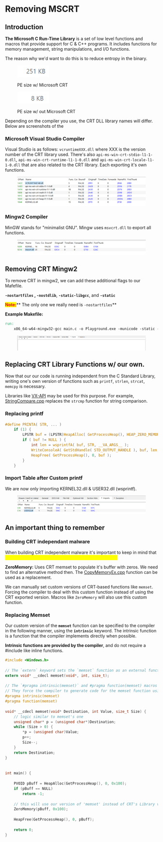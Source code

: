 # Removing MSCRT

## Introduction

**The Microsoft C Run-Time Library** is a set of low level functions and macros that provide support for C & C++ programs. It includes functions for memory management, string manipulations, and I/O functions.

The reason why we'd want to do this is to reduce entropy in the binary.&#x20;

<figure><img src="../../.gitbook/assets/image (33).png" alt=""><figcaption><p>PE size w/ Microsoft CRT</p></figcaption></figure>

<figure><img src="../../.gitbook/assets/image (32).png" alt=""><figcaption><p>PE size w/ out Microsoft CRT</p></figcaption></figure>

Depending on the compiler you use, the CRT DLL library names will differ. Below are screenshots of the&#x20;

### Microsoft Visual Studio Compiler

Visual Studio is as follows:  `vcruntimeXXX.dll` where XXX is the version number of the CRT library used. There's also `api-ms-win-crt-stdio-l1-1-0.dll`, `api-ms-win-crt-runtime-l1-1-0.dll` and `api-ms-win-crt-locale-l1-1-0.dll` that are also related to the CRT library. Each exporting it's own functions.

<figure><img src="../../.gitbook/assets/image (4) (1).png" alt=""><figcaption></figcaption></figure>

### Mingw2 Compiler

MinGW stands for "minimalist GNU". Mingw uses `msvcrt.dll` to export all functions.

<figure><img src="../../.gitbook/assets/image (1) (1) (1) (1) (1) (1) (1).png" alt=""><figcaption></figcaption></figure>



## Removing CRT Mingw2

To remove CRT in mingw2, we can add these additional flags to our Mafefile.

&#x20;**`-nostartfiles` , `-nostdlib`**, **`-static-libgcc`**, and **`-static`**

<mark style="color:red;">**Note:**</mark>** The only one we really need is `-nostartfiles`**

**Example Makefile:**

```makefile
run:
    x86_64-w64-mingw32-gcc main.c -o Playground.exe -municode -static -nostdlib -nostartfiles
```

<figure><img src="../../.gitbook/assets/image (3) (1) (1).png" alt=""><figcaption></figcaption></figure>

## Replacing CRT Library Functions w/ our own.

Now that our our code is running independent from the C Standard Library, writing one's own version of functions such as `printf`, `strlen`, `strcat`, `memcpy` is necessary.&#x20;

Libraries like [VX-API](https://github.com/vxunderground/VX-API) may be used for this purpose. For example, [StringCompare.cpp](https://github.com/vxunderground/VX-API/blob/main/VX-API/StringCompare.cpp) replaces the `strcmp` function for string comparison.



### Replacing printf

```c
#define PRINTA( STR, ... )                                                                  \
    if (1) {                                                                                \
        LPSTR buf = (LPSTR)HeapAlloc( GetProcessHeap(), HEAP_ZERO_MEMORY, 1024 );           \
        if ( buf != NULL ) {                                                                \
            int len = wsprintfA( buf, STR, __VA_ARGS__ );                                   \
            WriteConsoleA( GetStdHandle( STD_OUTPUT_HANDLE ), buf, len, NULL, NULL );       \
            HeapFree( GetProcessHeap(), 0, buf );                                           \
        }                                                                                   \
    }  
```

### Import Table after Custom printf

We are now only importing KERNEL32.dll & USER32.dll (wsprintf).

<figure><img src="../../.gitbook/assets/image (31).png" alt=""><figcaption></figcaption></figure>



## An important thing to remember



### Building CRT independant malware

When building CRT independent malware it's important to keep in mind that <mark style="color:yellow;">**some functions and macros use CRT to perform tasks.**</mark>

**ZeroMemory:** Uses CRT memset to populate it's buffer with zeros. We need to find an alternative method then. The [CopyMemoryEx.cpp](https://github.com/vxunderground/VX-API/blob/main/VX-API/CopyMemoryEx.cpp) function can be used as a replacement.

We can manually set custom versions of CRT-based functions like `memset`. Forcing the compiler to deal with this custom function instead of using the CRT exported version. Macros like `ZeroMemory` will also use this custom function.



### Replacing Memset

Our custom version of the **`memset`** function can be specified to the compiler in the following manner, using the **`intrinsic`** keyword. The intrinsic function is a function that the compiler implements directly when possible.

**Intrinsic functions are provided by the compiler**, and do not require a #include like inline functions.

```c
#include <Windows.h>

// The `extern` keyword sets the `memset` function as an external function.
extern void* __cdecl memset(void*, int, size_t);

// The `#pragma intrinsic(memset)` and #pragma function(memset) macros are Microsoft-specific compiler instructions.
// They force the compiler to generate code for the memset function using a built-in intrinsic function.
#pragma intrinsic(memset)
#pragma function(memset)

void* __cdecl memset(void* Destination, int Value, size_t Size) {
	// logic similar to memset's one
	unsigned char* p = (unsigned char*)Destination;
	while (Size > 0) {
		*p = (unsigned char)Value;
		p++;
		Size--;
	}
	return Destination;
}


int main() {
	
	PVOID pBuff = HeapAlloc(GetProcessHeap(), 0, 0x100);
	if (pBuff == NULL)
		return -1;

    // this will use our version of 'memset' instead of CRT's Library version 
	ZeroMemory(pBuff, 0x100);

	HeapFree(GetProcessHeap(), 0, pBuff);

	return 0;
}
```
